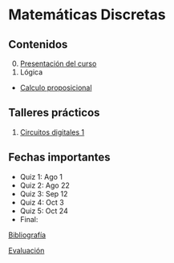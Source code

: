 # Matemáticas Discretas

## Contenidos  

0. [Presentación del curso](0-presentacion/index.html)  
1. Lógica  
  - [Calculo proposicional](1.1-proposiciones/index.html)  

<!--
  - [Cálculo de predicados](1.2-predicados/index.html)  
2. [Inducción y Recursividad](2-induccionRecursividad/index.html)
3. [Prolog](3-Prolog/index.html)
4. [Aplicaciones a la programación](4-AplicacionesProgramacion/index.html)
-->


## Talleres prácticos  

1. [Circuitos digitales 1](practicas/Taller1-Logisim-201920.pdf)  

<!--
2. [Circuitos digitales 2](practicas/Taller2-Logisim-201920.pdf)  
3. [Prolog 1 - Hechos](practicas/Taller3-Prolog-201910.pdf)  
4. [Prolog 2 - Reglas](practicas/Taller4-Prolog-201910.pdf)  
5. [Prolog 3 - Aritmética/IO/Recursividad](practicas/Taller5-Prolog-201910.pdf)  
6. [Prolog 4 - Recursividad/Iteración](practicas/practica6.html)  
7. [Prolog 5 - Recursividad/Listas](practicas/Taller7-Prolog-201910.pdf)  
8. [Prolog 6 - Listas y recursividad](practicas/Taller8-Prolog-201910.pdf)  
9. Opcional: [Prolog 7 - Conjuntos](practicas/Taller9-Prolog-201910.pdf). Entrega: 20/May  
-->

## Fechas importantes

- Quiz 1: Ago 1
- Quiz 2: Ago 22
- Quiz 3: Sep 12
- Quiz 4: Oct 3
- Quiz 5: Oct 24
- Final:   
  

[Bibliografía](bibliografia.html)


[Evaluación](evaluacion.html)
